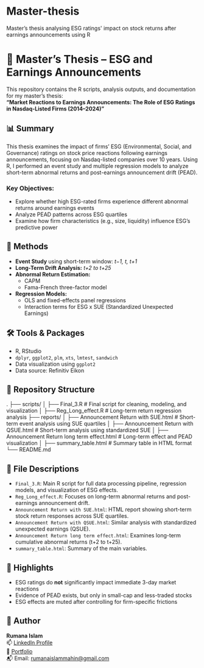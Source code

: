 # Master-thesis
Master’s thesis analysing ESG ratings' impact on stock returns after earnings announcements using R
# 📘 Master’s Thesis – ESG and Earnings Announcements

This repository contains the R scripts, analysis outputs, and documentation for my master’s thesis:  
**“Market Reactions to Earnings Announcements: The Role of ESG Ratings in Nasdaq-Listed Firms (2014–2024)”**

## 📊 Summary

This thesis examines the impact of firms’ ESG (Environmental, Social, and Governance) ratings on stock price reactions following earnings announcements, focusing on Nasdaq-listed companies over 10 years. Using R, I performed an event study and multiple regression models to analyze short-term abnormal returns and post-earnings announcement drift (PEAD).

### Key Objectives:
- Explore whether high ESG-rated firms experience different abnormal returns around earnings events
- Analyze PEAD patterns across ESG quartiles
- Examine how firm characteristics (e.g., size, liquidity) influence ESG’s predictive power

## 🧪 Methods

- **Event Study** using short-term window: _t−1, t, t+1_
- **Long-Term Drift Analysis:** _t+2 to t+25_
- **Abnormal Return Estimation:**
  - CAPM
  - Fama-French three-factor model
- **Regression Models:**
  - OLS and fixed-effects panel regressions
  - Interaction terms for ESG x SUE (Standardized Unexpected Earnings)

## 🛠 Tools & Packages

- R, RStudio  
- `dplyr`, `ggplot2`, `plm`, `xts`, `lmtest`, `sandwich`  
- Data visualization using `ggplot2`  
- Data source: Refinitiv Eikon

## 📁 Repository Structure

.
├── scripts/
│   ├── Final_3.R                          # Final script for cleaning, modeling, and visualization
│   ├── Reg_Long_effect.R                  # Long-term return regression analysis
├── reports/
│   ├── Announcement Return with SUE.html        # Short-term event analysis using SUE quartiles
│   ├── Announcement Return with QSUE.html       # Short-term analysis using standardized SUE
│   ├── Announcement Return long term effect.html # Long-term effect and PEAD visualization
│   ├── summary_table.html                       # Summary table in HTML format
└── README.md

## 📄 File Descriptions

- `Final_3.R`: Main R script for full data processing pipeline, regression models, and visualization of ESG effects.
- `Reg_Long_effect.R`: Focuses on long-term abnormal returns and post-earnings announcement drift.
- `Announcement Return with SUE.html`: HTML report showing short-term stock return responses across SUE quartiles.
- `Announcement Return with QSUE.html`: Similar analysis with standardized unexpected earnings (QSUE).
- `Announcement Return long term effect.html`: Examines long-term cumulative abnormal returns (t+2 to t+25).
- `summary_table.html`: Summary of the main variables.


## 📌 Highlights

- ESG ratings do **not** significantly impact immediate 3-day market reactions
- Evidence of PEAD exists, but only in small-cap and less-traded stocks
- ESG effects are muted after controlling for firm-specific frictions

## 🔗 Author

**Rumana Islam**  
📫 [LinkedIn Profile](https://www.linkedin.com/in/rumanaislam1997/)  
📂 [Portfolio](https://github.com/rumanaislam1)  
📬 Email: rumanaislammahin@gmail.com

